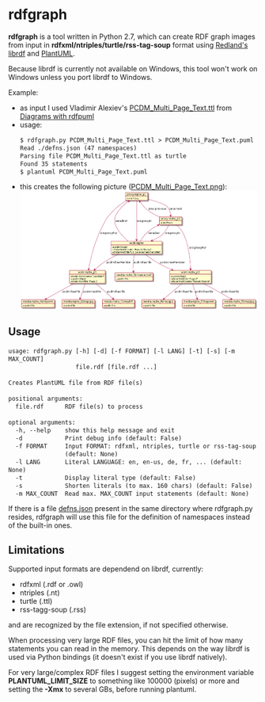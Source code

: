 # rdfgraph
**rdfgraph** is a tool written in Python 2.7, which can create RDF graph
images from input in **rdfxml/ntriples/turtle/rss-tag-soup** format
using [Redland's librdf] and [PlantUML].

Because librdf is currently not available on Windows, this tool won't work
on Windows unless you port librdf to Windows.

Example:
- as input I used Vladimir Alexiev's [PCDM_Multi_Page_Text.ttl] from
  [Diagrams with rdfpuml]
- usage:
  ```  
  $ rdfgraph.py PCDM_Multi_Page_Text.ttl > PCDM_Multi_Page_Text.puml  
  Read ./defns.json (47 namespaces)  
  Parsing file PCDM_Multi_Page_Text.ttl as turtle  
  Found 35 statements  
  $ plantuml PCDM_Multi_Page_Text.puml  
  ```
- this creates the following picture ([PCDM_Multi_Page_Text.png]):  
  <img src="sample/PCDM_Multi_Page_Text.png" width="660px">

## Usage

```
usage: rdfgraph.py [-h] [-d] [-f FORMAT] [-l LANG] [-t] [-s] [-m MAX_COUNT]
                   file.rdf [file.rdf ...]

Creates PlantUML file from RDF file(s)

positional arguments:
  file.rdf      RDF file(s) to process

optional arguments:
  -h, --help    show this help message and exit
  -d            Print debug info (default: False)
  -f FORMAT     Input FORMAT: rdfxml, ntriples, turtle or rss-tag-soup
                (default: None)
  -l LANG       Literal LANGUAGE: en, en-us, de, fr, ... (default: None)
  -t            Display literal type (default: False)
  -s            Shorten literals (to max. 160 chars) (default: False)
  -m MAX_COUNT  Read max. MAX_COUNT input statements (default: None)
```
If there is a file [defns.json] present in the same directory where
rdfgraph.py resides, rdfgraph will use this file for the definition of
namespaces instead of the built-in ones.

## Limitations
Supported input formats are dependend on librdf, currently:
- rdfxml (.rdf or .owl)
- ntriples (.nt)
- turtle (.ttl)
- rss-tagg-soup (.rss)

and are recognized by the file extension, if not specified otherwise.

When processing very large RDF files, you can hit the limit of how many
statements you can read in the memory. This depends on the way librdf is
used via Python bindings (it doesn't exist if you use librdf natively).

For very large/complex RDF files I suggest setting the environment variable
**PLANTUML_LIMIT_SIZE** to something like 100000 (pixels) or more and setting
the **-Xmx** to several GBs, before running plantuml.

[Redland's librdf]: http://librdf.org
[PlantUML]: http://plantuml.com
[PCDM_Multi_Page_Text.ttl]: https://github.com/mrihtar/rdfgraph/blob/master/sample/PCDM_Multi_Page_Text.ttl
[Diagrams with rdfpuml]: https://github.com/duraspace/pcdm/wiki/Diagrams-with-rdfpuml
[PCDM_Multi_Page_Text.png]: https://github.com/mrihtar/rdfgraph/blob/master/sample/PCDM_Multi_Page_Text.png
[defns.json]: https://github.com/mrihtar/rdfgraph/blob/master/defns.json
